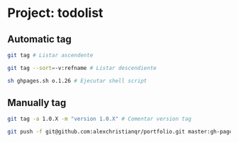 # Project: todolist

## Automatic tag

```bash
git tag # Listar ascendente
```

```bash
git tag --sort=-v:refname # Listar descendiente
```

```bash
sh ghpages.sh o.1.26 # Ejecutar shell script
```

## Manually tag

```bash
git tag -a 1.0.X -m "version 1.0.X" # Comentar version tag
```

```bash
git push -f git@github.com:alexchristianqr/portfolio.git master:gh-pages # Link repositorio github
```
